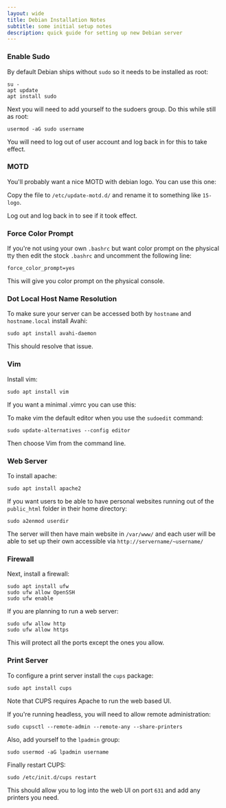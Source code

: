 ```yaml
---
layout: wide
title: Debian Installation Notes
subtitle: some initial setup notes
description: quick guide for setting up new Debian server
---
```


### Enable Sudo

By default Debian ships without `sudo` so it needs to be installed as root:

    su -
    apt update
    apt install sudo

Next you will need to add yourself to the sudoers group. Do this while still as root:

    usermod -aG sudo username

You will need to log out of user account and log back in for this to take effect.


### MOTD

You'll probably want a nice MOTD with debian logo. You can use this one:

<script src="https://gist.github.com/maciakl/93e2a445e17f3959e56462063f8474a9.js"></script>

Copy the file to `/etc/update-motd.d/` and rename it to something like `15-logo`.

Log out and log back in to see if it took effect.

### Force Color Prompt

If you're not using your own `.bashrc` but want color prompt on the physical tty then edit the stock `.bashrc` and uncomment the following line:

    force_color_prompt=yes

This will give you color prompt on the physical console.

### Dot Local Host Name Resolution

To make sure your server can be accessed both by `hostname` and `hostname.local` install Avahi:

    sudo apt install avahi-daemon

This should resolve that issue.

### Vim

Install vim:

    sudo apt install vim

If you want a minimal .vimrc you can use this:

<script src="https://gist.github.com/maciakl/6e5c8021b6db6626deb12033d0f5d1a4.js"></script>

To make vim the default editor when you use the `sudoedit` command:

    sudo update-alternatives --config editor

Then choose Vim from the command line.

### Web Server

To install apache:

    sudo apt install apache2

If you want users to be able to have personal websites running out of the `public_html` folder in their home directory:

    sudo a2enmod userdir

The server will then have main website in `/var/www/` and each user will be able to set up their own accessible via `http://servername/~username/`

### Firewall

Next, install a firewall:

    sudo apt install ufw
    sudo ufw allow OpenSSH
    sudo ufw enable

If you are planning to run a web server:

    sudo ufw allow http
    sudo ufw allow https

This will protect all the ports except the ones you allow.

### Print Server

To configure a print server install the `cups` package:

    sudo apt install cups

Note that CUPS requires Apache to run the web based UI.

If you're running headless, you will need to allow remote administration:

    sudo cupsctl --remote-admin --remote-any --share-printers

Also, add yourself to the `lpadmin` group:

    sudo usermod -aG lpadmin username

Finally restart CUPS:

    sudo /etc/init.d/cups restart

This should allow you to log into the web UI on port `631` and add any printers you need.



